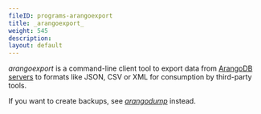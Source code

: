 ```yaml
---
fileID: programs-arangoexport
title: _arangoexport_
weight: 545
description: 
layout: default
---
```

_arangoexport_ is a command-line client tool to export data from
[ArangoDB servers](../arangodb-server/) to formats like JSON, CSV or XML for
consumption by third-party tools.

If you want to create backups, see [_arangodump_](../arangodump/)
instead.
